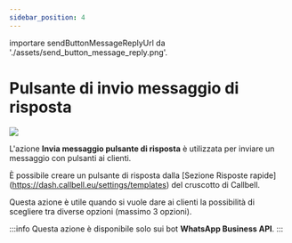 ```yaml
---
sidebar_position: 4
---
```


importare sendButtonMessageReplyUrl da './assets/send_button_message_reply.png'.

# Pulsante di invio messaggio di risposta

<img src={sendButtonMessageReplyUrl} width={180} />

L'azione **Invia messaggio pulsante di risposta** è utilizzata per inviare un messaggio con pulsanti ai clienti.

È possibile creare un pulsante di risposta dalla [Sezione Risposte rapide] (https://dash.callbell.eu/settings/templates) del cruscotto di Callbell.

Questa azione è utile quando si vuole dare ai clienti la possibilità di scegliere tra diverse opzioni (massimo 3 opzioni).

:::info
Questa azione è disponibile solo sui bot **WhatsApp Business API**.
:::